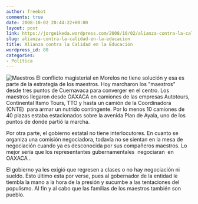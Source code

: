 ```yaml
---
author: freebot
comments: true
date: 2008-10-02 20:44:22+00:00
layout: post
link: https://jorgeikeda.wordpress.com/2008/10/02/alianza-contra-la-calidad-en-la-educacion/
slug: alianza-contra-la-calidad-en-la-educacion
title: Alianza contra la Calidad en la Educación
wordpress_id: 80
categories:
- Política
---
```


![Maestros](http://www.jorgeikeda.com/wordpress/wp-content/uploads/2008/10/dsc09845.jpg)
El conflicto magisterial en Morelos no tiene solución y esa es parte de la estrategia de los maestros. Hoy marcharon los "maestros" desde tres puntos de Cuernavaca para converger en el centro. Los maestros llegaron desde OAXACA en camiones de las empresas Autotours, Continental Itsmo Tours, TTO y hasta un camión de la Coordinadora (CNTE)  para armar un nutrido contingente. Por lo menos 10 camiones de 40 plazas estaba estacionados sobre la avenida Plan de Ayala, uno de los puntos de donde partió la marcha.

Por otra parte, el gobierno estatal no tiene interlocutores. En cuanto se organiza una comisión negociadora, todavía no se sientan en la mesa de negociación cuando ya es desconocida por sus compañeros maestros. Lo mejor sería que los representantes gubernamentales  negociaran  en  OAXACA .

El gobierno ya les exigió que regresen a clases o no hay negociación ni sueldo. Esto último esta por verse, pues al gobernador de la entidad le tiembla la mano a la hora de la presión y sucumbe a las tentaciones del populismo. Al fin y al cabo que las familias de los maestros también son pueblo.
